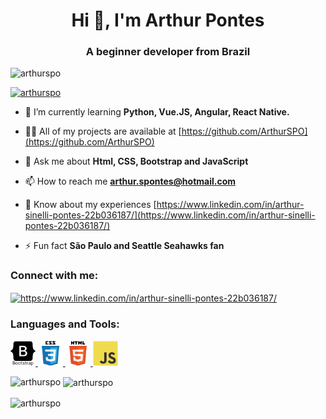 <h1 align="center">Hi 👋, I'm Arthur Pontes</h1>
<h3 align="center">A beginner developer from Brazil</h3>

<p align="left"> <img src="https://komarev.com/ghpvc/?username=arthurspo&label=Profile%20views&color=0e75b6&style=flat" alt="arthurspo" /> </p>

<p align="left"> <a href="https://github.com/ryo-ma/github-profile-trophy"><img src="https://github-profile-trophy.vercel.app/?username=arthurspo" alt="arthurspo" /></a> </p>

- 🌱 I’m currently learning **Python, Vue.JS, Angular, React Native.**

- 👨‍💻 All of my projects are available at [https://github.com/ArthurSPO](https://github.com/ArthurSPO)

- 💬 Ask me about **Html, CSS, Bootstrap and JavaScript**

- 📫 How to reach me **arthur.spontes@hotmail.com**

- 📄 Know about my experiences [https://www.linkedin.com/in/arthur-sinelli-pontes-22b036187/](https://www.linkedin.com/in/arthur-sinelli-pontes-22b036187/)

- ⚡ Fun fact **São Paulo and Seattle Seahawks fan**

<h3 align="left">Connect with me:</h3>
<p align="left">
<a href="https://linkedin.com/in/https://www.linkedin.com/in/arthur-sinelli-pontes-22b036187/" target="blank"><img align="center" src="https://raw.githubusercontent.com/rahuldkjain/github-profile-readme-generator/master/src/images/icons/Social/linked-in-alt.svg" alt="https://www.linkedin.com/in/arthur-sinelli-pontes-22b036187/" height="30" width="40" /></a>
</p>

<h3 align="left">Languages and Tools:</h3>
<p align="left"> <a href="https://getbootstrap.com" target="_blank" rel="noreferrer"> <img src="https://raw.githubusercontent.com/devicons/devicon/master/icons/bootstrap/bootstrap-plain-wordmark.svg" alt="bootstrap" width="40" height="40"/> </a> <a href="https://www.w3schools.com/css/" target="_blank" rel="noreferrer"> <img src="https://raw.githubusercontent.com/devicons/devicon/master/icons/css3/css3-original-wordmark.svg" alt="css3" width="40" height="40"/> </a> <a href="https://www.w3.org/html/" target="_blank" rel="noreferrer"> <img src="https://raw.githubusercontent.com/devicons/devicon/master/icons/html5/html5-original-wordmark.svg" alt="html5" width="40" height="40"/> </a> <a href="https://developer.mozilla.org/en-US/docs/Web/JavaScript" target="_blank" rel="noreferrer"> <img src="https://raw.githubusercontent.com/devicons/devicon/master/icons/javascript/javascript-original.svg" alt="javascript" width="40" height="40"/> </a> </p>

<p><img align="left" src="https://github-readme-stats.vercel.app/api/top-langs?username=arthurspo&show_icons=true&locale=en&layout=compact" alt="arthurspo" /></p>

<p>&nbsp;<img align="center" src="https://github-readme-stats.vercel.app/api?username=arthurspo&show_icons=true&locale=en" alt="arthurspo" /></p>

<p><img align="center" src="https://github-readme-streak-stats.herokuapp.com/?user=arthurspo&" alt="arthurspo" /></p>

